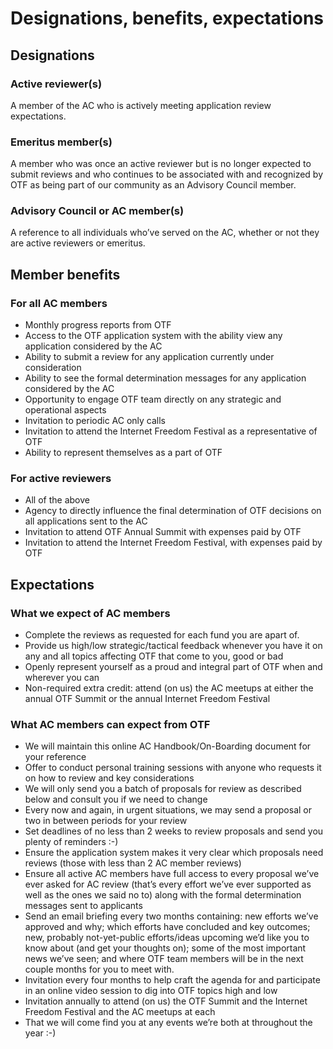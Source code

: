# Designations, benefits, expectations

## Designations

### Active reviewer\(s\)

A member of the AC who is actively meeting application review expectations.

### Emeritus member\(s\)

A member who was once an active reviewer but is no longer expected to submit reviews and who continues to be associated with and recognized by OTF as being part of our community as an Advisory Council member.

### Advisory Council or AC member\(s\)

A reference to all individuals who’ve served on the AC, whether or not they are active reviewers or emeritus.

## Member benefits

### For all AC members

* Monthly progress reports from OTF
* Access to the OTF application system with the ability view any application considered by the AC
* Ability to submit a review for any application currently under consideration
* Ability to see the formal determination messages for any application considered by the AC
* Opportunity to engage OTF team directly on any strategic and operational aspects
* Invitation to periodic AC only calls
* Invitation to attend the Internet Freedom Festival as a representative of OTF
* Ability to represent themselves as a part of OTF

### For active reviewers

* All of the above
* Agency to directly influence the final determination of OTF decisions on all applications sent to the AC
* Invitation to attend OTF Annual Summit with expenses paid by OTF
* Invitation to attend the Internet Freedom Festival, with expenses paid by OTF

## Expectations

### What we expect of AC members

* Complete the reviews as requested for each fund you are apart of.
* Provide us high/low strategic/tactical feedback whenever you have it on any and all topics affecting OTF that come to you, good or bad
* Openly represent yourself as a proud and integral part of OTF when and wherever you can
* Non-required extra credit: attend \(on us\) the AC meetups at either the annual OTF Summit or the annual Internet Freedom Festival

### What AC members can expect from OTF

* We will maintain this  online AC Handbook/On-Boarding document for your reference
* Offer to conduct personal training sessions with anyone who requests it on how to review and key considerations
* We will only send you a batch of proposals for review as described below and consult you if we need to change
* Every now and again, in urgent situations, we may send a proposal or two in between periods for your review
* Set deadlines of no less than 2 weeks to review proposals and send you plenty of reminders :-\)
* Ensure the application system makes it very clear which proposals need reviews \(those with less than 2 AC member reviews\)
* Ensure all active AC members have full access to every proposal we’ve ever asked for AC review \(that’s every effort we’ve ever supported as well as the ones we said no to\) along with the formal determination messages sent to applicants
* Send an email briefing every two months containing: new efforts we’ve approved and why; which efforts have concluded and key outcomes; new, probably not-yet-public efforts/ideas upcoming we’d like you to know about \(and get your thoughts on\); some of the most important news we’ve seen; and where OTF team members will be in the next couple months for you to meet with.
* Invitation every four months to help craft the agenda for and participate in an online video session to dig into OTF topics high and low
* Invitation annually to attend \(on us\) the OTF Summit and the Internet Freedom Festival and the AC meetups at each
* That we will come find you at any events we’re both at throughout the year :-\)

